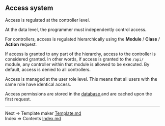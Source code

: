 ## Access system
Access is regulated at the controller level.

At the data level, the programmer must independently control access.

For controllers, access is regulated hierarchically using the __Module__ / __Class__ / __Action__ request.

If access is granted to any part of the hierarchy, access to the controller is considered granted. In other words, if access is granted to the `/api/` module, any controller within that module is allowed to be executed. By default, access is denied to all controllers.

Access is managed at the user role level. This means that all users with the same role have identical access.

Access permissions are stored in the [database ](https://github.com/tryteex/tiny-web/blob/main/doc/Database.md)and are cached upon the first request.

___
Next => Template maker [Template.md](https://github.com/tryteex/tiny-web/blob/main/doc/Template.md)  
Index => Contents [Index.md](https://github.com/tryteex/tiny-web/blob/main/doc/Index.md)  
